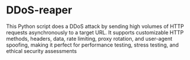 # DDoS-reaper
This Python script  does a DDoS attack by sending high volumes of HTTP requests asynchronously to a target URL. It supports customizable HTTP methods, headers, data, rate limiting, proxy rotation, and user-agent spoofing, making it perfect for performance testing, stress testing, and ethical security assessments
